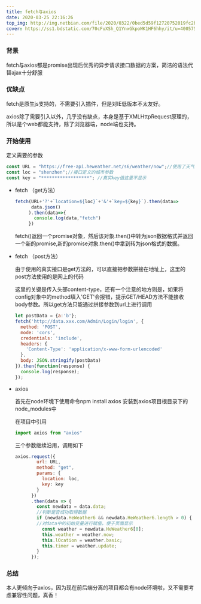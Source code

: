 ```yaml
---
title: fetch与axios
date: 2020-03-25 22:16:26
top_img: http://img.netbian.com/file/2020/0322/0bed5d59f12720752019fc2b8ad48993.jpg
cover: https://ss1.bdstatic.com/70cFuXSh_Q1YnxGkpoWK1HF6hhy/it/u=4005754747,4127172206&fm=26&gp=0.jpg
---
```


### 背景

fetch与axios都是promise出现后优秀的异步请求接口数据的方案，简洁的语法代替ajax十分舒服

### 优缺点

fetch是原生js支持的，不需要引入插件，但是对IE低版本不太友好。

axios除了需要引入以外，几乎没有缺点，本身是基于XMLHttpRequest原理的，所以是个web都能支持，除了浏览器端，node端也支持。

<!-- more -->
### 开始使用

定义需要的参数

```javascript
const URL = "https://free-api.heweather.net/s6/weather/now";//使用了天气free版api接口
const loc = "shenzhen";//接口定义的城市参数
const key = "******************"; //真实key值这里不显示
```

- fetch （get方法）

  ```javascript
  fetch(URL+'?'+`location=${loc}`+'&'+`key=${key}`).then(data=>
        data.json() 
       ).then(data=>{
         console.log(data,"fetch")
       })
  ```

  fetch()返回一个promise对象，然后该对象.then()中转为json数据格式并返回一个新的promise,新的promise对象.then()中拿到转为json格式的数据。

- fetch （post方法）

  由于使用的真实接口是get方法的，可以直接把参数拼接在地址上，这里的post方法使用的是网上的代码

  这里的关键是传入头部content-type，还有一个注意的地方则是，如果将config对象中的method填入'GET'会报错，提示GET/HEAD方法不能接收body参数。所以get方法只能通过拼接参数到url上进行调用

  ```javascript
  let postData = {a:'b'};
  fetch('http://data.xxx.com/Admin/Login/login', {
    method: 'POST',
    mode: 'cors',
    credentials: 'include',
    headers: {
      'Content-Type': 'application/x-www-form-urlencoded'
    },
    body: JSON.stringify(postData)
  }).then(function(response) {
    console.log(response);
  });
  ```

- axios

  首先在node环境下使用命令npm install axios 安装到axios项目根目录下的node_modules中

  在项目中引用

  ```javascript
  import axios from "axios"
  ```

  三个参数继续沿用，调用如下

  ```javascript
  axios.request({
          url: URL,
          method: "get",
          params: {
            location: loc,
            key: key
          }
        })
        .then(data => {
          const newdata = data.data;
          //判断是否成功取得数据
          if (newdata.HeWeather6 && newdata.HeWeather6.length > 0) {
          //对data中的初始变量进行赋值，便于页面显示
            const weather = newdata.HeWeather6[0];
            this.weather = weather.now;
            this.lOcation = weather.basic;
            this.timer = weather.update;
          }
        });
  ```

  

### 总结

本人更倾向于axios，因为现在前后端分离的项目都会有node环境啦，又不需要考虑兼容性问题，真香！